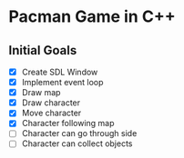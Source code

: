Pacman Game in C++
==================

Initial Goals
-------------
- [x] Create SDL Window
- [x] Implement event loop
- [x] Draw map
- [x] Draw character
- [x] Move character
- [x] Character following map
- [ ] Character can go through side
- [ ] Character can collect objects